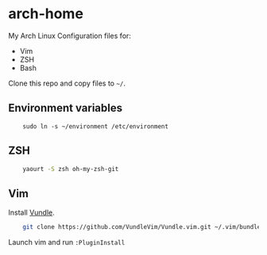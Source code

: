 # arch-home

My Arch Linux Configuration files for:

* Vim
* ZSH
* Bash

Clone this repo and copy files to `~/`.

## Environment variables
```
    sudo ln -s ~/environment /etc/environment
```

## ZSH

```bash
    yaourt -S zsh oh-my-zsh-git
```

## Vim

Install [Vundle](https://github.com/VundleVim/Vundle.vim).
```bash
    git clone https://github.com/VundleVim/Vundle.vim.git ~/.vim/bundle/Vundle.vim    
```

Launch vim and run `:PluginInstall`

